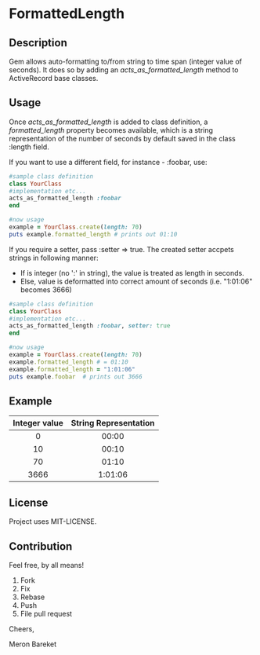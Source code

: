 # FormattedLength

## Description
Gem allows auto-formatting to/from string to time span (integer value of seconds). 
It does so by adding an *acts_as_formatted_length* method to ActiveRecord base classes. 


## Usage
Once *acts_as_formatted_length* is added to class definition, a _formatted_length_ property becomes available, 
which is a string representation of the number of seconds by default saved in the class :length field.

If you want to use a different field, for instance - :foobar, use:

```ruby
#sample class definition
class YourClass
#implementation etc...
acts_as_formatted_length :foobar
end

#now usage
example = YourClass.create(length: 70)
puts example.formatted_length # prints out 01:10
```

If you require a setter, pass :setter => true. 
The created setter accpets strings in following manner: 
* If is integer (no ':' in string), the value is treated as length in seconds. 
* Else, value is deformatted into correct amount of seconds (i.e. "1:01:06" becomes 3666)

```ruby
#sample class definition
class YourClass
#implementation etc...
acts_as_formatted_length :foobar, setter: true
end

#now usage
example = YourClass.create(length: 70)
example.formatted_length # = 01:10
example.formatted_length = "1:01:06"
puts example.foobar  # prints out 3666
```

## Example
|Integer value|String Representation|
|:----:|:-----------:|
|0|00:00|
|10|00:10|
|70|01:10|
|3666|1:01:06|

## License
Project uses MIT-LICENSE. 

## Contribution
Feel free, by all means! 

1. Fork
2. Fix
3. Rebase
4. Push
5. File pull request

Cheers,

Meron Bareket
